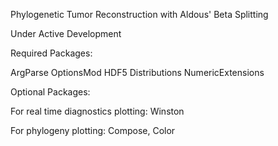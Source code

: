 Phylogenetic Tumor Reconstruction with Aldous' Beta Splitting

Under Active Development

Required Packages:

ArgParse
OptionsMod
HDF5
Distributions
NumericExtensions

Optional Packages:

For real time diagnostics plotting: Winston

For phylogeny plotting: Compose, Color
